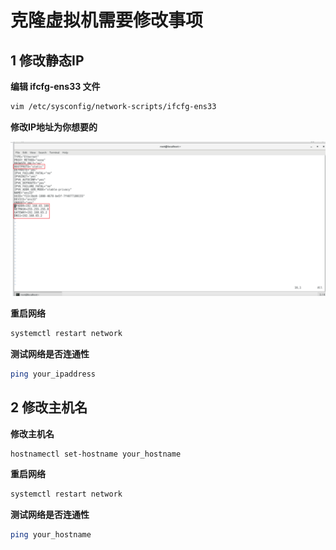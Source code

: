 # 克隆虚拟机需要修改事项

## 1 修改静态IP

**编辑 ifcfg-ens33 文件**

```bash
vim /etc/sysconfig/network-scripts/ifcfg-ens33
```

**修改IP地址为你想要的**

![1741138370867](images/1741138370867.png)

**重启网络**

```bash
systemctl restart network
```

**测试网络是否连通性**

```bash
ping your_ipaddress
```

## 2 修改主机名

**修改主机名**

```bash
hostnamectl set-hostname your_hostname
```

**重启网络**

```bash
systemctl restart network
```

**测试网络是否连通性**

```bash
ping your_hostname
```

